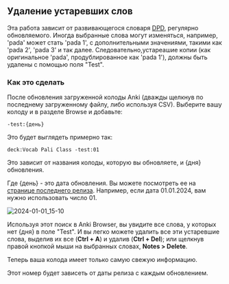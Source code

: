 ## Удаление устаревших слов

Эта работа зависит от развивающегося словаря [DPD](https://digitalpalidictionary.github.io/), регулярно обновляемого. Иногда выбранные слова могут изменяться, например, 'pada' может стать 'pada 1', с дополнительными значениями, такими как 'pada 2', 'pada 3' и так далее. Следовательно,устареашие копии (как оригинальное 'pada', продублированное как 'pada 1'), должны быть удалены с помощью поля "Test".

### Как это сделать

После обновления загруженной колоды Anki (дважды щелкнув по последнему загруженному файлу, либо используя CSV). Выберите вашу колоду и в разделе Browse и добавьте:

`-test:{день}`

Это будет выглядеть примерно так:

`deck:Vocab Pali Class -test:01`

Это зависит от названия колоды, которую вы обновляете, и {дня} обновления.

Где {день} - это дата обновления. Вы можете посмотреть ее на [странице последнего релиза](https://github.com/sasanarakkha/study-tools/releases/latest/). Например, если дата 01.01.2024, вам нужно использовать число 01.

![2024-01-01_15-10](https://github.com/sasanarakkha/study-tools/assets/39419221/7c8aaca3-5db9-48d6-90dc-2ab5e89d47bb)

Используя этот поиск в Anki Browser, вы увидите все слова, у которых нет {дня} в поле "Test". И вы легко можете удалить все эти устаревшие слова, выделив их все (**Ctrl + A**) и удалив (**Ctrl + Del**); или щелкнув правой кнопкой мыши на выбранных словах, **Notes > Delete**.

Теперь ваша колода имеет только самую свежую информацию.

Этот номер будет зависеть от даты релиза с каждым обновлением.